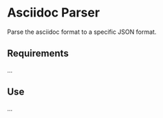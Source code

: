 # Asciidoc Parser

Parse the asciidoc format to a specific JSON format.


## Requirements
...

## Use
...

